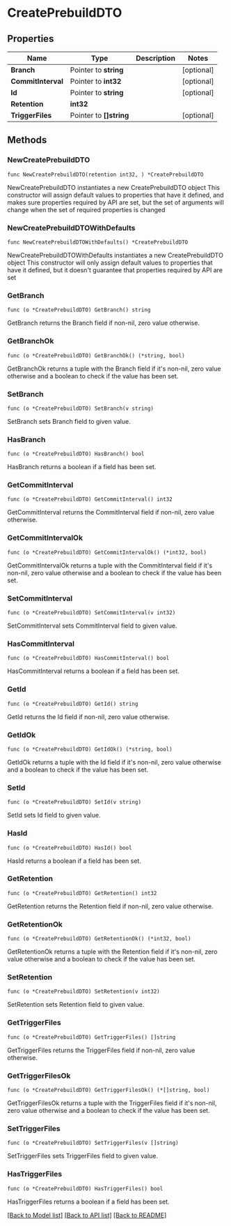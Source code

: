 # CreatePrebuildDTO

## Properties

Name | Type | Description | Notes
------------ | ------------- | ------------- | -------------
**Branch** | Pointer to **string** |  | [optional] 
**CommitInterval** | Pointer to **int32** |  | [optional] 
**Id** | Pointer to **string** |  | [optional] 
**Retention** | **int32** |  | 
**TriggerFiles** | Pointer to **[]string** |  | [optional] 

## Methods

### NewCreatePrebuildDTO

`func NewCreatePrebuildDTO(retention int32, ) *CreatePrebuildDTO`

NewCreatePrebuildDTO instantiates a new CreatePrebuildDTO object
This constructor will assign default values to properties that have it defined,
and makes sure properties required by API are set, but the set of arguments
will change when the set of required properties is changed

### NewCreatePrebuildDTOWithDefaults

`func NewCreatePrebuildDTOWithDefaults() *CreatePrebuildDTO`

NewCreatePrebuildDTOWithDefaults instantiates a new CreatePrebuildDTO object
This constructor will only assign default values to properties that have it defined,
but it doesn't guarantee that properties required by API are set

### GetBranch

`func (o *CreatePrebuildDTO) GetBranch() string`

GetBranch returns the Branch field if non-nil, zero value otherwise.

### GetBranchOk

`func (o *CreatePrebuildDTO) GetBranchOk() (*string, bool)`

GetBranchOk returns a tuple with the Branch field if it's non-nil, zero value otherwise
and a boolean to check if the value has been set.

### SetBranch

`func (o *CreatePrebuildDTO) SetBranch(v string)`

SetBranch sets Branch field to given value.

### HasBranch

`func (o *CreatePrebuildDTO) HasBranch() bool`

HasBranch returns a boolean if a field has been set.

### GetCommitInterval

`func (o *CreatePrebuildDTO) GetCommitInterval() int32`

GetCommitInterval returns the CommitInterval field if non-nil, zero value otherwise.

### GetCommitIntervalOk

`func (o *CreatePrebuildDTO) GetCommitIntervalOk() (*int32, bool)`

GetCommitIntervalOk returns a tuple with the CommitInterval field if it's non-nil, zero value otherwise
and a boolean to check if the value has been set.

### SetCommitInterval

`func (o *CreatePrebuildDTO) SetCommitInterval(v int32)`

SetCommitInterval sets CommitInterval field to given value.

### HasCommitInterval

`func (o *CreatePrebuildDTO) HasCommitInterval() bool`

HasCommitInterval returns a boolean if a field has been set.

### GetId

`func (o *CreatePrebuildDTO) GetId() string`

GetId returns the Id field if non-nil, zero value otherwise.

### GetIdOk

`func (o *CreatePrebuildDTO) GetIdOk() (*string, bool)`

GetIdOk returns a tuple with the Id field if it's non-nil, zero value otherwise
and a boolean to check if the value has been set.

### SetId

`func (o *CreatePrebuildDTO) SetId(v string)`

SetId sets Id field to given value.

### HasId

`func (o *CreatePrebuildDTO) HasId() bool`

HasId returns a boolean if a field has been set.

### GetRetention

`func (o *CreatePrebuildDTO) GetRetention() int32`

GetRetention returns the Retention field if non-nil, zero value otherwise.

### GetRetentionOk

`func (o *CreatePrebuildDTO) GetRetentionOk() (*int32, bool)`

GetRetentionOk returns a tuple with the Retention field if it's non-nil, zero value otherwise
and a boolean to check if the value has been set.

### SetRetention

`func (o *CreatePrebuildDTO) SetRetention(v int32)`

SetRetention sets Retention field to given value.


### GetTriggerFiles

`func (o *CreatePrebuildDTO) GetTriggerFiles() []string`

GetTriggerFiles returns the TriggerFiles field if non-nil, zero value otherwise.

### GetTriggerFilesOk

`func (o *CreatePrebuildDTO) GetTriggerFilesOk() (*[]string, bool)`

GetTriggerFilesOk returns a tuple with the TriggerFiles field if it's non-nil, zero value otherwise
and a boolean to check if the value has been set.

### SetTriggerFiles

`func (o *CreatePrebuildDTO) SetTriggerFiles(v []string)`

SetTriggerFiles sets TriggerFiles field to given value.

### HasTriggerFiles

`func (o *CreatePrebuildDTO) HasTriggerFiles() bool`

HasTriggerFiles returns a boolean if a field has been set.


[[Back to Model list]](../README.md#documentation-for-models) [[Back to API list]](../README.md#documentation-for-api-endpoints) [[Back to README]](../README.md)


